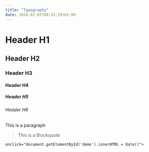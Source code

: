 ```yaml
---
title: "Typography"
date: 2018-02-01T08:53:29+01:00
---
```


# Header H1
## Header H2
### Header H3
#### Header H4
##### Header H5
###### Header H6

This is a paragraph

> This is a Blockquote

    onclick="document.getElementById('demo').innerHTML = Date()">
